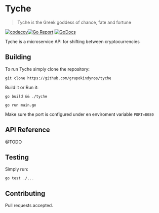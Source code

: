 # Tyche

> Tyche is the Greek goddess of chance, fate and fortune

[![codecov](https://codecov.io/gh/grupokindynos/tyche/branch/master/graph/badge.svg)](https://codecov.io/gh/grupokindynos/tyche)[![Go Report](https://goreportcard.com/badge/github.com/grupokindynos/tyche)](https://goreportcard.com/report/github.com/grupokindynos/tyche)
[![GoDocs](https://godoc.org/github.com/grupokindynos/tyche?status.svg)](http://godoc.org/github.com/grupokindynos/tyche)

Tyche is a microservice API for shifting between cryptocurrencies

## Building

To run Tyche simply clone the repository:

```
git clone https://github.com/grupokindynos/tyche
```

Build it or Run it:

```
go build && ./tyche
```

```
go run main.go
```

Make sure the port is configured under en enviroment variable `PORT=8080`

## API Reference

@TODO

## Testing

Simply run:

```
go test ./...
```

## Contributing

Pull requests accepted.
